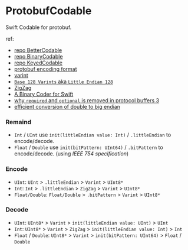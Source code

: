 # ProtobufCodable
Swift Codable for protobuf.

ref:
- [repo BetterCodable](https://github.com/marksands/BetterCodable)
- [repo BinaryCodable](https://github.com/jverkoey/BinaryCodable)
- [repo KeyedCodable](https://github.com/dgrzeszczak/KeyedCodable)
- [protobuf encoding format](https://developers.google.cn/protocol-buffers/docs/encoding)
- [varint](https://en.wikipedia.org/wiki/Variable-length_quantity)
- [`Base 128 Varints` aka `Little Endian 128`](https://basicdrift.com/explore-encoding-base-128-varints-41665a0dca36)
- [ZigZag](https://blog.csdn.net/weixin_43708622/article/details/111397290)
- [A Binary Coder for Swift](https://www.mikeash.com/pyblog/friday-qa-2017-07-28-a-binary-coder-for-swift.html)
- [why `required` and `optional` is removed in protocol buffers 3](https://stackoverflow.com/questions/31801257/why-required-and-optional-is-removed-in-protocol-buffers-3)
- [efficient conversion of double to big endian](https://stackoverflow.com/questions/45775554/swift-4-efficient-conversion-of-double-to-big-endian)

### Remaind
- `Int` / `UInt` use `init(littleEndian value: Int)` / `.littleEndian` to encode/decode.
- `Float` / `Double` use `init(bitPattern: UInt64)` / `.bitPattern` to encode/decode. (using *IEEE 754 specification*)


### Encode 
- `UInt`: `UInt` > `.littleEndian` > `Varint` > `UInt8*`
- `Int`: `Int` > `.littleEndian` > `ZigZag` > `Varint` > `UInt8*`
- `Float/Double`: `Float/Double` > `.bitPattern` > `Varint` > `UInt8*`

### Decode
- `UInt`: `UInt8*` > `Varint` > `init(littleEndian value: UInt)` > `UInt`
- `Int`: `UInt8*` > `Varint` > `ZigZag` > `init(littleEndian value: Int)` > `Int`
- `Float` / `Double`: `UInt8*` > `Varint` > `init(bitPattern: UInt64)` > `Float` / `Double`

